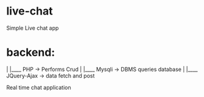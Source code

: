 # live-chat
Simple Live chat app

# backend:
  |
  |____ PHP -> Performs Crud
  |
  |____ Mysqli -> DBMS queries database
  |
  |____ JQuery-Ajax -> data fetch and post

Real time chat application